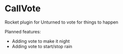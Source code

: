 # CallVote
Rocket plugin for Unturned to vote for things to happen

Planned features:
- Adding vote to make it night
- Adding vote to start/stop rain
